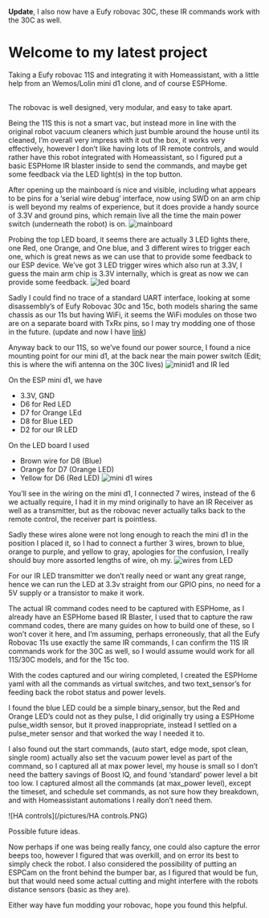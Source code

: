 <b>Update</b>, I also now have a Eufy robovac 30C, these IR commands work with the 30C as well.

<h1>Welcome to my latest project</h1> Taking a Eufy robovac 11S and integrating it with Homeassistant, with a little help from an Wemos/Lolin mini d1 clone, and of course ESPHome.

<br>The robovac is well designed, very modular, and easy to take apart.

Being the 11S this is not a smart vac, but instead more in line with the original robot vacuum cleaners which just bumble around the house until its cleaned, I’m overall very impress with it out the box, it works very effectively, however I don’t like having lots of IR remote controls, and would rather have this robot integrated with Homeassistant, so I figured put a basic ESPHome IR blaster inside to send the commands, and maybe get some feedback via the LED light(s) in the top button.


After opening up the mainboard is nice and visible, including what appears to be pins for a ‘serial wire debug’ interface, now using SWD on an arm chip is well beyond my realms of experience, but it does provide a handy source of 3.3V and ground pins, which remain live all the time the main power switch (underneath the robot) is on.
![mainboard](/pictures/main_board.jpg)

Probing the top LED board, it seems there are actually 3 LED lights there, one Red, one Orange, and One blue, and 3 different wires to trigger each one, which is great news as we can use that to provide some feedback to our ESP device.
We’ve got 3 LED trigger wires which also run at 3.3V, I guess the main arm chip is 3.3V internally, which is great as now we can provide some feedback.
![led board](/pictures/top_led_panel_wires.jpg)

Sadly I could find no trace of a standard UART interface, looking at some disassembly’s of Eufy Robovac 30c and 15c, both models sharing the same chassis as our 11s but having WiFi, it seems the WiFi modules on those two are on a separate board with TxRx pins, so I may try modding one of those in the future.  (update and now I have [link](https://github.com/sid-the-squid/eufy_robovac_30c))

Anyway back to our 11S, so we’ve found our power source, I found a nice mounting point for our mini d1, at the back near the main power switch (Edit; this is where the wifi antenna on the 30C lives)
![minid1 and IR led](/pictures/mini_d1_and_led_installed.jpg)

On the ESP mini d1, we have
* 3.3V, GND
* D6 for Red LED
* D7 for Orange LEd
* D8 for Blue LED
* D2 for our IR LED

On the LED board I used
* Brown wire for D8 (Blue)
* Orange for D7 (Orange LED)
* Yellow for D6 (Red LED)
![mini d1 wires](/pictures/mini_d1_wires.jpg)

You’ll see in the wiring on the mini d1, I connected 7 wires, instead of the 6 we actually require, I had it in my mind originally to have an IR Receiver as well as a transmitter, but as the robovac never actually talks back to the remote control, the receiver part is pointless.


Sadly these wires alone were not long enough to reach the mini d1 in the position I placed it, so I had to connect a further 3 wires, brown to blue, orange to purple, and yellow to gray, apologies for the confusion, I really should buy more assorted lengths of wire, oh my.
![wires from LED](/pictures/front_view.jpg)

For our IR LED transmitter we don’t really need or want any great range, hence we can run the LED at 3.3v straight from our GPIO pins, no need for a 5V supply or a transistor to make it work.

The actual IR command codes need to be captured with ESPHome, as I already have an ESPHome based IR Blaster, I used that to capture the raw command codes, there are many guides on how to build one of these, so I won’t cover it here, and I’m assuming, perhaps erroneously, that all the Eufy Robovac 11s use exactly the same IR commands, I can confirm the 11S IR commands work for the 30C as well, so I would assume would work for all 11S/30C models, and for the 15c too.

With the codes captured and our wiring completed, I created the ESPHome yaml with all the commands as virtual switches, and two text_sensor’s for feeding back the robot status and power levels.

I found the blue LED could be a simple binary_sensor, but the Red and Orange LED’s could not as they pulse, I did originally try using a ESPHome pulse_width sensor, but it proved inappropriate, instead I settled on a pulse_meter sensor and that worked the way I needed it to.

I also found out the start commands, (auto start, edge mode, spot clean, single room) actually also set the vacuum power level as part of the command, so I captured all at max power level, my house is small so I don’t need the battery savings of Boost IQ, and found ‘standard’ power level a bit too low.
I captured almost all the commands (at max_power level), except the timeset, and schedule set commands, as not sure how they breakdown, and with Homeassistant automations I really don’t need them.

![HA controls](/pictures/HA controls.PNG)


Possible future ideas.

Now perhaps if one was being really fancy, one could also capture the error beeps too, however I figured that was overkill, and on error its best to simply check the robot.
I also considered the possibility of putting an ESPCam on the front behind the bumper bar, as I figured that would be fun, but that would need some actual cutting and might interfere with the robots distance sensors (basic as they are).

Either way have fun modding your robovac, hope you found this helpful.
